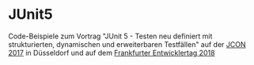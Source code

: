 # JUnit5
Code-Beispiele zum Vortrag "JUnit 5 - Testen neu definiert mit strukturierten, dynamischen und erweiterbaren Testfällen" auf der [JCON 2017](http://jcon.one/de/) in Düsseldorf und auf dem [Frankfurter Entwicklertag 2018](https://entwicklertag.de/frankfurt/2018/junit-5-testen-neu-definiert-mit-strukturierten-dynamischen-und-erweiterbaren-testfällen)
